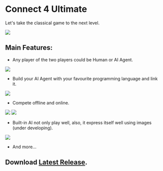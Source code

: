# Connect 4 Ultimate
Let's take the classical game to the next level.

![](http://i.imgur.com/j3Hg6E0.png)

## Main Features:

* Any player of the two players could be Human or AI Agent.

![](http://i.imgur.com/B426AuH.png)

* Build your AI Agent with your favourite programming language and link it.

![](http://i.imgur.com/j3LA64k.png)

* Compete offline and online.

![](http://i.imgur.com/HnVcisR.png) ![](http://i.imgur.com/OqqkfYi.png)

* Built-in AI not only play well, also, it express itself well using images (under developing).

![](http://i.imgur.com/Th0Jg2j.png)

* And more...

## Download [Latest Release](https://github.com/AhmedOS/Connect-4-Ultimate/releases/latest).
